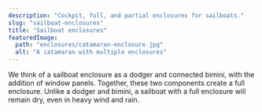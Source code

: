 ```yaml
---
description: "Cockpit, full, and partial enclosures for sailboats."
slug: "sailboat-enclosures"
title: "Sailboat enclosures"
featuredImage:
  path: "enclosures/catamaran-enclosure.jpg"
  alt: "A catamaran with multiple enclosures"
---
```


We think of a sailboat enclosure as a dodger and connected bimini, with the
addition of window panels. Together, these two components create a full
enclosure. Unlike a dodger and bimini, a sailboat with a full enclosure will
remain dry, even in heavy wind and rain.
